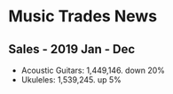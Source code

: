 # Music Trades News
## Sales - 2019 Jan - Dec
- Acoustic Guitars: 1,449,146. down 20%
- Ukuleles: 1,539,245. up 5%